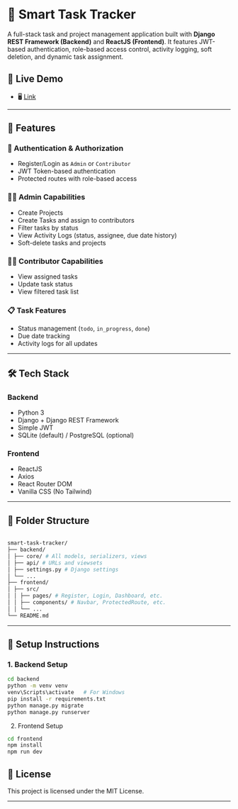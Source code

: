 # 🧠 Smart Task Tracker

A full-stack task and project management application built with **Django REST Framework (Backend)** and **ReactJS (Frontend)**. It features JWT-based authentication, role-based access control, activity logging, soft deletion, and dynamic task assignment.
## 🚀 Live Demo
- 🖥️ [Link](https://smart-task-tracker-frontend.onrender.com)

---

## 🚀 Features

### 🔐 Authentication & Authorization
- Register/Login as `Admin` or `Contributor`
- JWT Token-based authentication
- Protected routes with role-based access

### 🧑‍💼 Admin Capabilities
- Create Projects
- Create Tasks and assign to contributors
- Filter tasks by status
- View Activity Logs (status, assignee, due date history)
- Soft-delete tasks and projects

### 👩‍💻 Contributor Capabilities
- View assigned tasks
- Update task status
- View filtered task list

### 📋 Task Features
- Status management (`todo`, `in_progress`, `done`)
- Due date tracking
- Activity logs for all updates

---

## 🛠️ Tech Stack

### Backend
- Python 3
- Django + Django REST Framework
- Simple JWT
- SQLite (default) / PostgreSQL (optional)

### Frontend
- ReactJS
- Axios
- React Router DOM
- Vanilla CSS (No Tailwind)

---

## 📂 Folder Structure
```bash

smart-task-tracker/
├── backend/
│ ├── core/ # All models, serializers, views
│ ├── api/ # URLs and viewsets
│ ├── settings.py # Django settings
│ └── ...
├── frontend/
│ ├── src/
│ │ ├── pages/ # Register, Login, Dashboard, etc.
│ │ ├── components/ # Navbar, ProtectedRoute, etc.
│ │ └── ...
└── README.md
```
---

## 🔧 Setup Instructions

### 1. Backend Setup

```bash
cd backend
python -m venv venv
venv\Scripts\activate   # For Windows
pip install -r requirements.txt
python manage.py migrate
python manage.py runserver
```
2. Frontend Setup
```bash
cd frontend
npm install
npm run dev
```

## 📃 License
This project is licensed under the MIT License.

---









